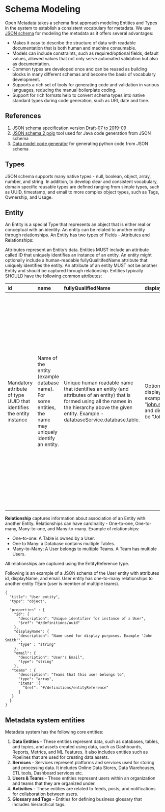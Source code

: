 # Schema Modeling

Open Metadata takes a schema first approach modeling Entities and Types in the system to establish a consistent vocabulary for metadata. We use [JSON schema](https://json-schema.org/) for modeling the metadata as it offers several advantages:

* Makes it easy to describe the structure of data with readable documentation that is both human and machine consumable.
* Models can include constraints, such as required/optional fields, default values, allowed values that not only serve automated validation but also as documentation.
* Common types are developed once and can be reused as building blocks in many different schemas and become the basis of vocabulary development.
* Supports a rich set of tools for generating code and validation in various languages, reducing the manual boilerplate coding.
* Support for rich formats help to convert schema types into native standard types during code generation, such as URI, date and time. 

## References

1. [JSON schema](https://json-schema.org/) specification version [Draft-07 to 2019-09](https://json-schema.org/draft/2019-09/release-notes.html)
2. [JSON schema 2 pojo](https://www.jsonschema2pojo.org/) tool used for Java code generation from JSON schema
3. [Data model code generator](https://github.com/koxudaxi/datamodel-code-generator) for generating python code from JSON schema

## **Types**

JSON schema supports many native types - null, boolean, object, array, number, and string. In addition, to develop clear and consistent vocabulary, domain specific reusable types are defined ranging from simple types, such as UUID, timestamp, and email to more complex object types, such as Tags, Ownership, and Usage.

## **Entity**

An Entity is a special Type that represents an object that is either real or conceptual with an identity. An entity can be related to another entity through relationships. An Entity has two types of Fields - Attributes and Relationships:

Attributes represent an Entity’s data. Entities MUST include an attribute called ID that uniquely identifies an instance of an entity. An entity might optionally include a human-readable fullyQualitifedName attribute that uniquely identifies the entity. An attribute of an entity MUST not be another Entity and should be captured through relationship. Entities typically SHOULD have the following common attributes:

| **id** | name | fullyQualifiedName | displayName | description | owner | href |
| :--- | :--- | :--- | :--- | :--- | :--- | :--- |
| Mandatory attribute of type UUID that identifies the entity instance | Name of the entity \(example database name\). For some entities, the name may uniquely identify an entity. | Unique human readable name that identifies an entity \(and attributes of an entity\) that is formed using all the names in the hierarchy above the given entity. Example - databaseService.database.table. | Optional name used for display purposes. For example name could be “[john.smith@domain.com](mailto:john.smith@domain.com)” and displayName could be “John Smith” | Description of the entity instance. Not all entities need description. For example, User entity might not need a description and just the name of the user might suffice. A Database entity needs description to provide details of what is stored in the database, when to use it, and other information on how to use it. | Optional attribute used to capture the ownership information. Not all entities have ownership information \(for example User, Team and Organization\). | An attribute generated on the fly as part of API response to provide URL link to the entity returned. |

  
**Relationship** captures information about association of an Entity with another Entity. Relationships can have cardinality - One-to-one, One-to-many, Many-to-one, and Many-to-many. Example of relationships:

* One-to-one: A Table is owned by a User.
* One to Many: a Database contains multiple Tables.
* Many-to-Many: A User belongs to multiple Teams. A Team has multiple Users.

All relationships are captured using the EntityReference type.  


Following is an example of a JSON schema of the User entity with attributes id, displayName, and email. User entity has one-to-many relationships to another entity TEam \(user is member of multiple teams\).

```text
{
  "title": "User entity",
  "type": "object",

  "properties" : {
    "id": {
      "description": "Unique identifier for instance of a User",
      "$ref": "#/definitions/uuid"
    },
    "displayName": {
      "description": "Name used for display purposes. Example 'John Smith'",
      "type" : "string"
    },
    "email": {
      "description": "User's Email",
      "type": "string"
    },
   "teams" : {
      "description": "Teams that this user belongs to",
      "type": "array",
      "items" :{
        "$ref": "#/definitions/entityReference"
      }
   }
  }
}
```

## Metadata system entities

Metadata system has the following core entities:

1. **Data Entities** - These entities represent data, such as databases, tables, and topics, and assets created using data, such as Dashboards, Reports, Metrics, and ML Features. It also includes entities such as Pipelines that are used for creating data assets.
2. **Services** - Services represent platforms and services used for storing and processing data. It includes Online Data Stores, Data Warehouses, ETL tools, Dashboard services etc.
3. **Users & Teams** - These entities represent users within an organization and teams that they are organized under.
4. **Activities** - These entities are related to feeds, posts, and notifications for collaboration between users.
5. **Glossary and Tags** - Entities for defining business glossary that includes hierarchical tags.

